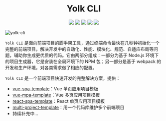 <h1 align="center">Yolk CLI</h1>
<p align="center">
  <a href="https://www.npmjs.com/package/@yolkpie/yolk-cli"><img src="https://img.shields.io/npm/v/@yolkpie/yolk-cli" /></a>
  <a href="https://www.npmjs.com/package/@yolkpie/yolk-cli"><img src="https://img.shields.io/npm/dm/@yolkpie/yolk-cli" /></a>
  <a href="https://github.com/YolkPie/yolk-cli/blob/master/LICENSE"><img src="https://img.shields.io/github/license/YolkPie/yolk-cli" /></a>
  <a href="https://github.com/YolkPie/yolk-cli/issues"><img src="https://img.shields.io/github/issues/YolkPie/yolk-cli" /></a>
  <a href="https://github.com/YolkPie/yolk-cli"><img src="https://img.shields.io/github/stars/YolkPie/yolk-cli?style=social" /></a>
</p>
<img :src="$withBase('/yolk-cli.gif')" alt="yolk-cli">

`Yolk CLI` 是面向前端项目的脚手架工具，通过终端命令最快在几秒钟初始化一个完整的前端项目，解决开发中的自动化、性能、模块化、规范、自适应布局等问题，辅助你生成更优质的代码。它由两部分组成：一部分为基于 Node.js 环境下的项目生成器，它是安装在全局环境下的 NPM 包；另一部分是基于 webpack 的开发和生产环境，对各类需求做了相应的配置。

`Yolk CLI` 是一个前端项目快速开发的完整解决方案，提供：
- [vue-spa-template](https://github.com/YolkPie/vue-spa-template)：Vue 单页应用项目模板
- [vue-mpa-template](https://github.com/YolkPie/vue-mpa-template)：Vue 多页应用项目模板
- [react-spa-template](https://github.com/YolkPie/react-spa-template)：React 单页应用项目模板
- [multi-project-template](https://github.com/YolkPie/multi-project-template)：用一个代码库维护多个前端项目
- 持续补充中...